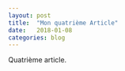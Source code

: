 ```yaml
---
layout: post
title:  "Mon quatrième Article"
date:   2018-01-08
categories: blog
---
```


Quatrième article.
